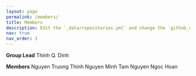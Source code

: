 ```yaml
---
layout: page
permalink: /members/
title: Members
description: Edit the `_data/repositories.yml` and change the `github_users` and `github_repos` lists to include your own GitHub profile and repositories.
nav: true
nav_order: 3
---
```


<strong>Group Lead</strong>
Thinh Q. Dinh

<strong>Members</strong>
Nguyen Truong Thinh
Nguyen Minh Tam
Nguyen Ngoc Hoan